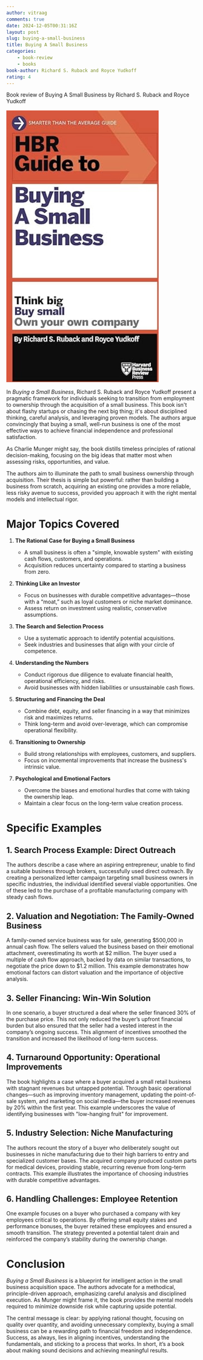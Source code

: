 ```yaml
---
author: vitraag
comments: true
date: 2024-12-05T00:31:16Z
layout: post
slug: buying-a-small-business 
title: Buying A Small Business
categories:
    - book-review
    - books
book-author: Richard S. Ruback and Royce Yudkoff
rating: 4
---
```

Book review of Buying A Small Business by Richard S. Ruback and Royce Yudkoff

![Buying A Small Business](assets/images/books/buying-a-small-business.jpg)

In *Buying a Small Business*, Richard S. Ruback and Royce Yudkoff present a pragmatic framework for individuals seeking to transition from employment to ownership through the acquisition of a small business. This book isn't about flashy startups or chasing the next big thing; it's about disciplined thinking, careful analysis, and leveraging proven models. The authors argue convincingly that buying a small, well-run business is one of the most effective ways to achieve financial independence and professional satisfaction.

As Charlie Munger might say, the book distills timeless principles of rational decision-making, focusing on the big ideas that matter most when assessing risks, opportunities, and value.

The authors aim to illuminate the path to small business ownership through acquisition. Their thesis is simple but powerful: rather than building a business from scratch, acquiring an existing one provides a more reliable, less risky avenue to success, provided you approach it with the right mental models and intellectual rigor.

# **Major Topics Covered**
1. **The Rational Case for Buying a Small Business**  
   - A small business is often a "simple, knowable system" with existing cash flows, customers, and operations.
   - Acquisition reduces uncertainty compared to starting a business from zero.

2. **Thinking Like an Investor**  
   - Focus on businesses with durable competitive advantages—those with a “moat,” such as loyal customers or niche market dominance.
   - Assess return on investment using realistic, conservative assumptions.

3. **The Search and Selection Process**  
   - Use a systematic approach to identify potential acquisitions.
   - Seek industries and businesses that align with your circle of competence.

4. **Understanding the Numbers**  
   - Conduct rigorous due diligence to evaluate financial health, operational efficiency, and risks.
   - Avoid businesses with hidden liabilities or unsustainable cash flows.

5. **Structuring and Financing the Deal**  
   - Combine debt, equity, and seller financing in a way that minimizes risk and maximizes returns.
   - Think long-term and avoid over-leverage, which can compromise operational flexibility.

6. **Transitioning to Ownership**  
   - Build strong relationships with employees, customers, and suppliers.
   - Focus on incremental improvements that increase the business's intrinsic value.

7. **Psychological and Emotional Factors**  
   - Overcome the biases and emotional hurdles that come with taking the ownership leap.
   - Maintain a clear focus on the long-term value creation process.

# Specific Examples
## **1. Search Process Example: Direct Outreach**
The authors describe a case where an aspiring entrepreneur, unable to find a suitable business through brokers, successfully used direct outreach. By creating a personalized letter campaign targeting small business owners in specific industries, the individual identified several viable opportunities. One of these led to the purchase of a profitable manufacturing company with steady cash flows.

## **2. Valuation and Negotiation: The Family-Owned Business**
A family-owned service business was for sale, generating $500,000 in annual cash flow. The sellers valued the business based on their emotional attachment, overestimating its worth at $2 million. The buyer used a multiple of cash flow approach, backed by data on similar transactions, to negotiate the price down to $1.2 million. This example demonstrates how emotional factors can distort valuation and the importance of objective analysis.

## **3. Seller Financing: Win-Win Solution**
In one scenario, a buyer structured a deal where the seller financed 30% of the purchase price. This not only reduced the buyer’s upfront financial burden but also ensured that the seller had a vested interest in the company’s ongoing success. This alignment of incentives smoothed the transition and increased the likelihood of long-term success.

## **4. Turnaround Opportunity: Operational Improvements**
The book highlights a case where a buyer acquired a small retail business with stagnant revenues but untapped potential. Through basic operational changes—such as improving inventory management, updating the point-of-sale system, and marketing on social media—the buyer increased revenues by 20% within the first year. This example underscores the value of identifying businesses with "low-hanging fruit" for improvement.

## **5. Industry Selection: Niche Manufacturing**
The authors recount the story of a buyer who deliberately sought out businesses in niche manufacturing due to their high barriers to entry and specialized customer bases. The acquired company produced custom parts for medical devices, providing stable, recurring revenue from long-term contracts. This example illustrates the importance of choosing industries with durable competitive advantages.

## **6. Handling Challenges: Employee Retention**
One example focuses on a buyer who purchased a company with key employees critical to operations. By offering small equity stakes and performance bonuses, the buyer retained these employees and ensured a smooth transition. The strategy prevented a potential talent drain and reinforced the company’s stability during the ownership change.

# **Conclusion**
*Buying a Small Business* is a blueprint for intelligent action in the small business acquisition space. The authors advocate for a methodical, principle-driven approach, emphasizing careful analysis and disciplined execution. As Munger might frame it, the book provides the mental models required to minimize downside risk while capturing upside potential.

The central message is clear: by applying rational thought, focusing on quality over quantity, and avoiding unnecessary complexity, buying a small business can be a rewarding path to financial freedom and independence. Success, as always, lies in aligning incentives, understanding the fundamentals, and sticking to a process that works. In short, it’s a book about making sound decisions and achieving meaningful results.













